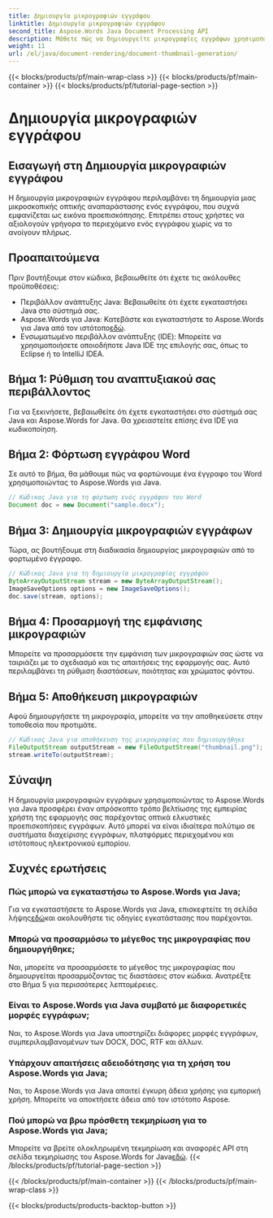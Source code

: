 ```yaml
---
title: Δημιουργία μικρογραφιών εγγράφου
linktitle: Δημιουργία μικρογραφιών εγγράφου
second_title: Aspose.Words Java Document Processing API
description: Μάθετε πώς να δημιουργείτε μικρογραφίες εγγράφων χρησιμοποιώντας το Aspose.Words για Java. Βελτιώστε τις εμπειρίες των χρηστών με οπτικές προεπισκοπήσεις.
weight: 11
url: /el/java/document-rendering/document-thumbnail-generation/
---
```


{{< blocks/products/pf/main-wrap-class >}}
{{< blocks/products/pf/main-container >}}
{{< blocks/products/pf/tutorial-page-section >}}

# Δημιουργία μικρογραφιών εγγράφου


## Εισαγωγή στη Δημιουργία μικρογραφιών εγγράφου

Η δημιουργία μικρογραφιών εγγράφου περιλαμβάνει τη δημιουργία μιας μικροσκοπικής οπτικής αναπαράστασης ενός εγγράφου, που συχνά εμφανίζεται ως εικόνα προεπισκόπησης. Επιτρέπει στους χρήστες να αξιολογούν γρήγορα το περιεχόμενο ενός εγγράφου χωρίς να το ανοίγουν πλήρως.

## Προαπαιτούμενα

Πριν βουτήξουμε στον κώδικα, βεβαιωθείτε ότι έχετε τις ακόλουθες προϋποθέσεις:

- Περιβάλλον ανάπτυξης Java: Βεβαιωθείτε ότι έχετε εγκαταστήσει Java στο σύστημά σας.
-  Aspose.Words για Java: Κατεβάστε και εγκαταστήστε το Aspose.Words για Java από τον ιστότοπο[εδώ](https://releases.aspose.com/words/java/).
- Ενσωματωμένο περιβάλλον ανάπτυξης (IDE): Μπορείτε να χρησιμοποιήσετε οποιοδήποτε Java IDE της επιλογής σας, όπως το Eclipse ή το IntelliJ IDEA.

## Βήμα 1: Ρύθμιση του αναπτυξιακού σας περιβάλλοντος

Για να ξεκινήσετε, βεβαιωθείτε ότι έχετε εγκαταστήσει στο σύστημά σας Java και Aspose.Words for Java. Θα χρειαστείτε επίσης ένα IDE για κωδικοποίηση.

## Βήμα 2: Φόρτωση εγγράφου Word

Σε αυτό το βήμα, θα μάθουμε πώς να φορτώνουμε ένα έγγραφο του Word χρησιμοποιώντας το Aspose.Words για Java.

```java
// Κώδικας Java για τη φόρτωση ενός εγγράφου του Word
Document doc = new Document("sample.docx");
```

## Βήμα 3: Δημιουργία μικρογραφιών εγγράφων

Τώρα, ας βουτήξουμε στη διαδικασία δημιουργίας μικρογραφιών από το φορτωμένο έγγραφο.

```java
// Κώδικας Java για τη δημιουργία μικρογραφίας εγγράφου
ByteArrayOutputStream stream = new ByteArrayOutputStream();
ImageSaveOptions options = new ImageSaveOptions();
doc.save(stream, options);
```

## Βήμα 4: Προσαρμογή της εμφάνισης μικρογραφιών

Μπορείτε να προσαρμόσετε την εμφάνιση των μικρογραφιών σας ώστε να ταιριάζει με το σχεδιασμό και τις απαιτήσεις της εφαρμογής σας. Αυτό περιλαμβάνει τη ρύθμιση διαστάσεων, ποιότητας και χρώματος φόντου.

## Βήμα 5: Αποθήκευση μικρογραφιών

Αφού δημιουργήσετε τη μικρογραφία, μπορείτε να την αποθηκεύσετε στην τοποθεσία που προτιμάτε.

```java
// Κώδικας Java για αποθήκευση της μικρογραφίας που δημιουργήθηκε
FileOutputStream outputStream = new FileOutputStream("thumbnail.png");
stream.writeTo(outputStream);
```

## Σύναψη

Η δημιουργία μικρογραφιών εγγράφων χρησιμοποιώντας το Aspose.Words για Java προσφέρει έναν απρόσκοπτο τρόπο βελτίωσης της εμπειρίας χρήστη της εφαρμογής σας παρέχοντας οπτικά ελκυστικές προεπισκοπήσεις εγγράφων. Αυτό μπορεί να είναι ιδιαίτερα πολύτιμο σε συστήματα διαχείρισης εγγράφων, πλατφόρμες περιεχομένου και ιστότοπους ηλεκτρονικού εμπορίου.

## Συχνές ερωτήσεις

### Πώς μπορώ να εγκαταστήσω το Aspose.Words για Java;

Για να εγκαταστήσετε το Aspose.Words για Java, επισκεφτείτε τη σελίδα λήψης[εδώ](https://releases.aspose.com/words/java/)και ακολουθήστε τις οδηγίες εγκατάστασης που παρέχονται.

### Μπορώ να προσαρμόσω το μέγεθος της μικρογραφίας που δημιουργήθηκε;

Ναι, μπορείτε να προσαρμόσετε το μέγεθος της μικρογραφίας που δημιουργείται προσαρμόζοντας τις διαστάσεις στον κώδικα. Ανατρέξτε στο Βήμα 5 για περισσότερες λεπτομέρειες.

### Είναι το Aspose.Words για Java συμβατό με διαφορετικές μορφές εγγράφων;

Ναι, το Aspose.Words για Java υποστηρίζει διάφορες μορφές εγγράφων, συμπεριλαμβανομένων των DOCX, DOC, RTF και άλλων.

### Υπάρχουν απαιτήσεις αδειοδότησης για τη χρήση του Aspose.Words για Java;

Ναι, το Aspose.Words για Java απαιτεί έγκυρη άδεια χρήσης για εμπορική χρήση. Μπορείτε να αποκτήσετε άδεια από τον ιστότοπο Aspose.

### Πού μπορώ να βρω πρόσθετη τεκμηρίωση για το Aspose.Words για Java;

 Μπορείτε να βρείτε ολοκληρωμένη τεκμηρίωση και αναφορές API στη σελίδα τεκμηρίωσης του Aspose.Words for Java[εδώ](https://reference.aspose.com/words/java/).
{{< /blocks/products/pf/tutorial-page-section >}}

{{< /blocks/products/pf/main-container >}}
{{< /blocks/products/pf/main-wrap-class >}}

{{< blocks/products/products-backtop-button >}}
